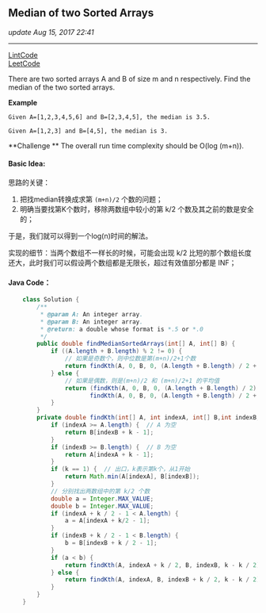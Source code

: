 ## Median of two Sorted Arrays
_update Aug 15, 2017 22:41_

---
[LintCode](http://www.lintcode.com/en/problem/median-of-two-sorted-arrays/#)   
[LeetCode](https://leetcode.com/problems/median-of-two-sorted-arrays/description/)

There are two sorted arrays A and B of size m and n respectively. Find the median of the two sorted arrays.

**Example**

    Given A=[1,2,3,4,5,6] and B=[2,3,4,5], the median is 3.5.
    
    Given A=[1,2,3] and B=[4,5], the median is 3.

**Challenge **
The overall run time complexity should be O(log (m+n)).

#### Basic Idea:
思路的关键：

1.  把找median转换成求第 `(m+n)/2` 个数的问题；
2.  明确当要找第K个数时，移除两数组中较小的第 k/2 个数及其之前的数是安全的；

于是，我们就可以得到一个log(n)时间的解法。

实现的细节：当两个数组不一样长的时候，可能会出现 k/2 比短的那个数组长度还大，此时我们可以假设两个数组都是无限长，超过有效值部分都是 INF；

#### Java Code：
```java
    class Solution {
        /**
         * @param A: An integer array.
         * @param B: An integer array.
         * @return: a double whose format is *.5 or *.0
         */
        public double findMedianSortedArrays(int[] A, int[] B) {
            if ((A.length + B.length) % 2 != 0) {
                // 如果是奇数个，则中位数是第(m+n)/2+1个数
                return findKth(A, 0, B, 0, (A.length + B.length) / 2 + 1);
            } else {
                // 如果是偶数，则是(m+n)/2 和 (m+n)/2+1 的平均值
                return (findKth(A, 0, B, 0, (A.length + B.length) / 2) + 
                       findKth(A, 0, B, 0, (A.length + B.length) / 2 + 1)) / 2;
            }
        }
        private double findKth(int[] A, int indexA, int[] B,int indexB, int k) {
            if (indexA >= A.length) {  // A 为空
                return B[indexB + k - 1];
            }
            if (indexB >= B.length) {  // B 为空
                return A[indexA + k - 1];
            }
            if (k == 1) {  // 出口，k表示第k个，从1开始
                return Math.min(A[indexA], B[indexB]);
            }
            // 分别找出两数组中的第 k/2 个数
            double a = Integer.MAX_VALUE;
            double b = Integer.MAX_VALUE;
            if (indexA + k / 2 - 1 < A.length) {
                a = A[indexA + k/2 - 1];
            }
            if (indexB + k / 2 - 1 < B.length) {
                b = B[indexB + k / 2 - 1];
            }
            if (a < b) {
                return findKth(A, indexA + k / 2, B, indexB, k - k / 2);
            } else {
                return findKth(A, indexA, B, indexB + k / 2, k - k / 2);
            }
        }
    }
```

